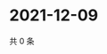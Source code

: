 # 2021-12-09

共 0 条

<!-- BEGIN WEIBO -->
<!-- 最后更新时间 Thu Dec 09 2021 07:12:08 GMT+0800 (China Standard Time) -->

<!-- END WEIBO -->
